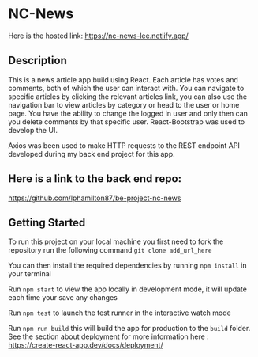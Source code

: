 # NC-News

Here is the hosted link: https://nc-news-lee.netlify.app/

## Description

This is a news article app build using React. Each article has votes and comments, both of which the user can interact with. You can navigate to specific articles by clicking the relevant articles link, you can also use the navigation bar to view articles by category or head to the user or home page. You have the ability to change the logged in user and only then can you delete comments by that specific user. React-Bootstrap was used to develop the UI.

Axios was been used to make HTTP requests to the REST endpoint API developed during my back end project for this app.

## Here is a link to the back end repo: 

https://github.com/lphamilton87/be-project-nc-news

## Getting Started

To run this project on your local machine you first need to fork the repository run the following command `git clone add_url_here`

You can then install the required dependencies by running `npm install` in your terminal

Run `npm start` to view the app locally in development mode, it will update each time your save any changes

Run `npm test` to launch the test runner in the interactive watch mode

Run `npm run build` this will build the app for production to the `build` folder. See the section about deployment for more information here : https://create-react-app.dev/docs/deployment/

